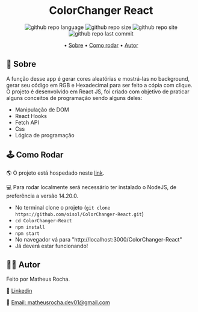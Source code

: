 <h1 align="center">ColorChanger React</h1>

<p align="center">
<img alt="github repo language" src="https://img.shields.io/github/languages/top/oisol/ColorChanger-React"/>
<img alt="github repo size" src="https://img.shields.io/github/repo-size/oisol/colorchanger-react"/>
<img alt="github repo site" src="https://img.shields.io/website?down_color=red&down_message=offline&up_color=green&up_message=online&url=https%3A%2F%2Foisol.github.io%2FColorChanger-React%2F"/>
<img alt="github repo last commit" src="https://img.shields.io/github/last-commit/oisol/colorchanger-react?color=yellow"/>
</p>

<p align="center">
 • <a href="#-sobre">Sobre</a> •
 <a href="#-como-rodar">Como rodar</a> •
 <a href="#-autor">Autor</a> 
</p>

<h2>📌 Sobre</h2>

<p>A função desse app é gerar cores aleatórias e mostrá-las no background, gerar seu código em RGB e Hexadecimal para ser feito a cópia com clique. O 
projeto é desenvolvido em React JS, foi criado com objetivo de praticar alguns conceitos de programação sendo alguns deles:<br/>
<ul>
<li>Manipulação de DOM
<li>React Hooks
<li>Fetch API
<li>Css
<li>Lógica de programação
</ul>
</p>

<h2>🕹 Como Rodar</h2>
<p>🌎 O projeto está hospedado neste <a href="https://oisol.github.io/ColorChanger-React/" target="_blank">link</a>.</p>

<p>💻 Para rodar localmente será necessário ter instalado o NodeJS, de preferência a versão 14.20.0.
<ul> 
<li> No terminal clone o projeto (<code>git clone https://github.com/oisol/ColorChanger-React.git</code>)
<li> <code>cd ColorChanger-React</code>
<li> <code>npm install</code>
<li> <code>npm start</code>
<li> No navegador vá para "http://localhost:3000/ColorChanger-React"
<li> Já deverá estar funcionando!
</ul>


<h2>👩‍💻 Autor</h2>

<p>Feito por Matheus Rocha.</p>
<p>🔎 <a href="https://www.linkedin.com/in/matheus-rocha-201263184/">Linkedin</a></p>
<p>📧 <a href="mailto:matheusrocha.dev01@gmail.com">Email: matheusrocha.dev01@gmail.com</a></p>

